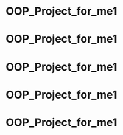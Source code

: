 # OOP_Project_for_me1
# OOP_Project_for_me1
# OOP_Project_for_me1
# OOP_Project_for_me1
# OOP_Project_for_me1
